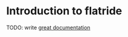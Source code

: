 # Introduction to flatride

TODO: write [great documentation](http://jacobian.org/writing/great-documentation/what-to-write/)
